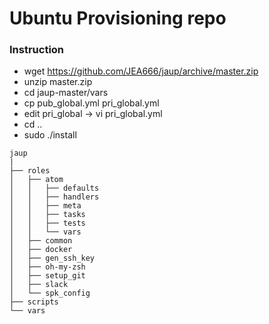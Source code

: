 # Ubuntu Provisioning repo

### Instruction
  - wget https://github.com/JEA666/jaup/archive/master.zip
  - unzip master.zip
  - cd jaup-master/vars
  - cp pub_global.yml pri_global.yml
  - edit pri_global -> vi pri_global.yml
  - cd ..
  - sudo ./install

```
jaup
|
├── roles
│   ├── atom
│   │   ├── defaults
│   │   ├── handlers
│   │   ├── meta
│   │   ├── tasks
│   │   ├── tests
│   │   └── vars
│   ├── common
│   ├── docker
│   ├── gen_ssh_key
│   ├── oh-my-zsh
│   ├── setup_git
│   ├── slack
│   └── spk_config
├── scripts
└── vars

```
